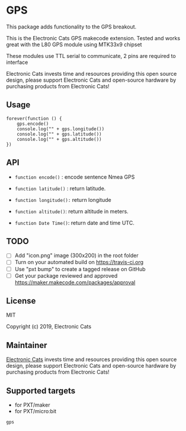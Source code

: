 # GPS

This package adds functionality to the GPS breakout.

This is the Electronic Cats GPS makecode extension. Tested and works great with the L80 GPS module using MTK33x9 chipset

These modules use TTL serial to communicate, 2 pins are required to interface

Electronic Cats invests time and resources providing this open source design, please support Electronic Cats and open-source hardware by purchasing products from Electronic Cats!

## Usage
```
forever(function () {
    gps.encode()
    console.log("" + gps.longitude())
    console.log("" + gps.latitude())
    console.log("" + gps.altitude())
})
```

## API

- `function encode()` : encode sentence Nmea GPS  

- `function latitude()` : return latitude.

- `function longitude():` return longitude

- `function altitude()`: return altitude in meters.

- `function Date Time()`: return date and time UTC.


## TODO

- [ ] Add "icon.png" image (300x200) in the root folder
- [ ] Turn on your automated build on https://travis-ci.org
- [ ] Use "pxt bump" to create a tagged release on GitHub
- [ ] Get your package reviewed and approved https://maker.makecode.com/packages/approval

## License

MIT

Copyright (c) 2019, Electronic Cats  

## Maintainer

[Electronic Cats](https://github.com/ElectronicCats) invests time and resources providing this open source design, please support Electronic Cats and open-source hardware by purchasing products from Electronic Cats!

## Supported targets

* for PXT/maker
* for PXT/micro:bit

```package
gps
```

